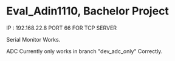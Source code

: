 # Eval_Adin1110, Bachelor Project

IP : 192.168.22.8 PORT 66 FOR TCP SERVER


Serial Monitor Works.


ADC Currently only works in branch "dev_adc_only" Correctly.
